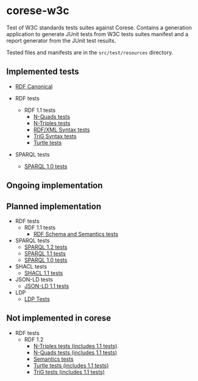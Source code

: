 # corese-w3c

Test of W3C standards tests suites against Corese. Contains a generation application to generate JUnit tests from W3C tests suites manifest and a report generator from the JUnit test results.

Tested files and manifests are in the `src/test/resources` directory.

## Implemented tests

- [RDF Canonical](https://w3c.github.io/rdf-canon/tests/)

- RDF tests
  - RDF 1.1 tests
    - [N-Quads tests](https://w3c.github.io/rdf-tests/rdf/rdf11/rdf-n-quads/)
    - [N-Triples tests](https://w3c.github.io/rdf-tests/rdf/rdf11/rdf-n-triples/)
    - [RDF/XML Syntax tests](https://w3c.github.io/rdf-tests/rdf/rdf11/rdf-xml/)
    - [TriG Syntax tests](https://w3c.github.io/rdf-tests/rdf/rdf11/rdf-trig/)
    - [Turtle tests](https://w3c.github.io/rdf-tests/rdf/rdf11/rdf-turtle/)
- SPARQL tests
  - [SPARQL 1.0 tests](https://w3c.github.io/rdf-tests/sparql/sparql10)

## Ongoing implementation

  
## Planned implementation

- RDF tests
  - RDF 1.1 tests
    - [RDF Schema and Semantics tests](https://w3c.github.io/rdf-tests/rdf/rdf11/rdf-mt/)
- SPARQL tests
  - [SPARQL 1.2 tests](https://w3c.github.io/rdf-tests/sparql/sparql12)
  - [SPARQL 1.1 tests](https://w3c.github.io/rdf-tests/sparql/sparql11)
  - [SPARQL 1.0 tests](https://w3c.github.io/rdf-tests/sparql/sparql10)
- SHACL tests
  - [SHACL 1.1 tests](https://w3c.github.io/data-shapes/data-shapes-test-suite/)
- JSON-LD tests
  - [JSON-LD 1.1 tests](https://json-ld.github.io/json-ld.org/test-suite/reports/)
- LDP
  - [LDP Tests](https://w3c.github.io/ldp-testsuite/)

## Not implemented in corese

- RDF tests
  - RDF 1.2
    - [N-Triples tests (includes 1.1 tests)](https://w3c.github.io/rdf-tests/rdf/rdf12/rdf-n-triples)
    - [N-Quads tests (includes 1.1 tests)](https://w3c.github.io/rdf-tests/rdf/rdf12/rdf-n-quads)
    - [Semantics tests](https://w3c.github.io/rdf-tests/rdf/rdf12/rdf-semantics)
    - [Turtle tests (includes 1.1 tests)](https://w3c.github.io/rdf-tests/rdf/rdf12/rdf-turtle)
    - [TriG tests (includes 1.1 tests)](https://w3c.github.io/rdf-tests/rdf/rdf12/rdf-trig)
